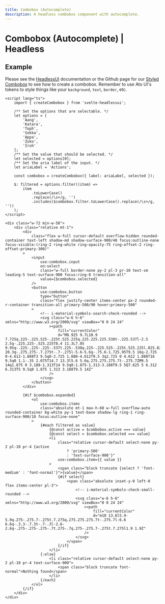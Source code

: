 ```yaml
---
title: Combobox (Autocomplete)
description: A headless combobox component with autocomplete.
---
```


<script>
	import Usage from '../Usage.svelte';
    import Combobox from '$lib/components/combobox/Combobox.svelte';

    const options = [
		'Aang',
		'Katara',
		'Toph',
		'Sokka',
		'Appa',
		'Zuko',
		'Iroh',
		'Momo'
	];
</script>

# Combobox (Autocomplete) | Headless

## Example

<Usage padding="pt-2 pb-62">
    <Combobox
		{options}
		selected={options[0]}
		ariaLabel="Actions"
		searchIcon="text-xl i-material-symbols-search-check-rounded"
		selectIcon="text-xl i-material-symbols-check-small-rounded"
	/>
</Usage>

Please see the [HeadlessUI](https://captaincodeman.github.io/svelte-headlessui/combobox/) documentation or the Github page for our [Styled Combobox](https://github.com/bennymi/ato-ui/blob/main/src/lib/components/combobox/Combobox.svelte) to see how to create a combobox. Remember to use Ato UI's tokens to style things like your `background`, `text`, `border`, etc.

```svelte
<script lang="ts">
	import { createCombobox } from 'svelte-headlessui';

	/** Set the options that are selectable. */
	let options = [
		'Aang',
		'Katara',
		'Toph',
		'Sokka',
		'Appa',
		'Zuko',
		'Iroh'
	];
	/** Set the value that should be selected. */
	let selected = options[0];
	/** Set the aria label of the input. */
	let ariaLabel = 'Actions';

	const combobox = createCombobox({ label: ariaLabel, selected });

	$: filtered = options.filter((item) =>
		item
			.toLowerCase()
			.replace(/\s+/g, '')
			.includes($combobox.filter.toLowerCase().replace(/\s+/g, ''))
	);
</script>

<div class="w-72 min-w-50">
	<div class="relative mt-1">
		<div
			class="flex w-full cursor-default overflow-hidden rounded-container text-left shadow-md shadow-surface-900/40 focus:outline-none focus-visible:(ring-2 ring-white ring-opacity-75 ring-offset-2 ring-offset-primary-300)"
		>
			<input
				use:combobox.input
				on:select
				class="w-full border-none py-2 pl-3 pr-10 text-sm leading-5 text-surface-900 focus:ring-0 transition-all"
				value={$combobox.selected}
			/>
			<button
				use:combobox.button
				type="button"
				class="flex justify-center items-center px-2 rounded-r-container transition-all primary-500/90 hover:primary-500"
			>
                <!-- i-material-symbols-search-check-rounded -->
                <svg class="w-6 h-6" xmlns="http://www.w3.org/2000/svg" viewBox="0 0 24 24"
                    ><path
                        fill="currentColor"
                        d="M8.925 9.7L10.9 7.725q.225-.225.525-.225t.525.225q.225.225.225.538t-.225.537l-2.5 2.5q-.225.225-.525.225T8.4 11.3L7.05 9.95q-.225-.225-.225-.537t.225-.538q.225-.225.525-.225t.525.225l.825.825ZM20.3 20.3q-.275.275-.7.275t-.7-.275l-5.6-5.6q-.75.6-1.725.95T9.5 16q-2.725 0-4.612-1.888T3 9.5q0-2.725 1.888-4.612T9.5 3q2.725 0 4.612 1.888T16 9.5q0 1.1-.35 2.075T14.7 13.3l5.6 5.6q.275.275.275.7t-.275.7ZM9.5 14q1.875 0 3.188-1.313T14 9.5q0-1.875-1.313-3.188T9.5 5Q7.625 5 6.312 6.313T5 9.5q0 1.875 1.313 3.188T9.5 14Z"
                    />
                </svg>
			</button>
		</div>

		{#if $combobox.expanded}
			<ul
				use:combobox.items
				class="absolute mt-1 max-h-60 w-full overflow-auto rounded-container bg-white py-1 text-base shadow-lg ring-1 ring-surface-900/10 focus:outline-none"
			>
				{#each filtered as value}
					{@const active = $combobox.active === value}
					{@const select = $combobox.selected === value}
					<li
						class="relative cursor-default select-none py-2 pl-10 pr-4 {active
							? 'primary-500'
							: 'text-surface-900'}"
						use:combobox.item={{ value }}
					>
						<span class="block truncate {select ? 'font-medium' : 'font-normal'}">{value}</span>
						{#if select}
							<span class="absolute inset-y-0 left-0 flex items-center pl-3">
                                <!-- i-material-symbols-check-small-rounded -->
                                <svg class="w-6 h-6" xmlns="http://www.w3.org/2000/svg" viewBox="0 0 24 24"
                                    ><path
                                        fill="currentColor"
                                        d="m10 13.6l5.9-5.9q.275-.275.7-.275t.7.275q.275.275.275.7t-.275.7l-6.6 6.6q-.3.3-.7.3t-.7-.3l-2.6-2.6q-.275-.275-.275-.7t.275-.7q.275-.275.7-.275t.7.275l1.9 1.9Z"
                                    />
                                </svg>
							</span>
						{/if}
					</li>
				{:else}
					<li class="relative cursor-default select-none py-2 pl-10 pr-4 text-surface-900">
						<span class="block truncate font-normal">Nothing found</span>
					</li>
				{/each}
			</ul>
		{/if}
	</div>
</div>
```